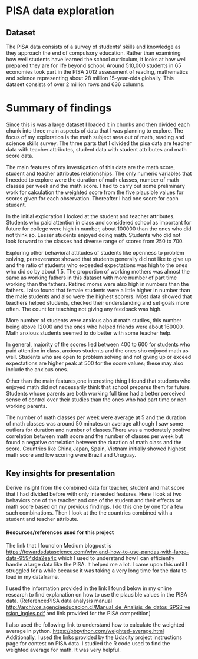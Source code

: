 
# PISA data exploration

## Dataset
 The PISA data consists of a survey of students' skills and knowledge as they approach the end of compulsory education.  Rather than examining how well students have learned the school curriculum, it looks at how well prepared they are for life beyond school.
Around 510,000 students in 65 economies took part in the PISA 2012 assessment of reading, mathematics and science representing about 28 million 15-year-olds globally. This dataset consists of over 2 million rows and 636 columns.

# Summary of findings

Since this is was a large dataset I loaded it in chunks and then divided each chunk into three main aspects of data that I was
planning to explore. The focus of my exploration is the math subject area out of math, reading and science skills survey. The three parts that I divided the pisa data are teacher data with teacher attributes, student data with student attributes and math score data.

The main features of my investigation of this data are the math score, student and teacher attributes relationships.
The only numeric variables that I needed to explore were the duration of math classes, number of math classes per week and the math score. I had to carry out some preliminary work for calculation the weighted score from the five plausible values for scores given for each observation. Thereafter I had one score for each student.

In the initial exploration I looked at the student and teacher attributes. Students who paid attention in class and considered school as important for future for college were high in number, about 100000 than the ones who did not think so. Lesser students enjoyed doing math. Students who did not look forward to the classes had diverse range of scores  from 250 to 700.

Exploring other behavioral attitudes of students like openness to problem solving, perseverance showed that students generally did not like to give up and the ratio of students who exceeded expectations was high to the ones who did so by about 1.5.
The proportion of working mothers was almost the same as working fathers in this dataset with more number of part time working than the fathers. Retired moms were also high in numbers than the fathers. I also found that female students were a little higher in number than the male students and also were the highest scorers.
Most data showed that teachers helped students, checked their understanding and set goals more often. The count for teaching not giving any feedback was high.

More number of students were anxious about math studies, this number being above 12000 and the ones who helped friends were about 160000. Math anxious students seemed to do better with some teacher help. 

In general, majority of the scores lied between 400 to 600 for students who paid attention in class, anxious students and the ones sho enjoyed math as well. Students who are open to problem solving and not giving up or exceed expectations are higher  peak at 500 for the score values; these may also include the anxious ones.

Other than the main features,one interesting thing I found that students who enjoyed math did not necessarily think that school prepares them for future. Students whose parents are both working full time had a better perceived sense of control over their studies than the ones who had part time or non working parents.



The number of math classes per week were average at 5 and the duration of math classes was around 50 minutes on average although I saw some outliers for duration and number of classes.There was a moderately positve correlation between math score and the number of classes per week but found a negative correlation between the duration of math class and the score.
Countries like China,Japan, Spain, Vietnam initially showed highest math score and low scoring were Brazil and Uruguay.


## Key insights for presentation

 Derive insight from the combined data for teacher, student and mat score that I had divided before with only interested features. Here I look at two behaviors one of the teacher and one of the student and their effects on math score based on my previous findings. I do this one by one for a few  such combinations. Then I look at the the countries combined with a student  and teacher attribute.
 
 #### Resources/references used for this project
 
 The link that I found on Medium blogpost is  
 https://towardsdatascience.com/why-and-how-to-use-pandas-with-large-data-9594dda2ea4c
 which I used to understand how I can efficiently handle a large data like the PISA. It helped me a lot. I came upon this until I struggled for a while because it was taking a very long time for the data to load in my dataframe.
 
 I used the information provided in the link I found below in my online research to find explanation on how to use the plausible values in the PISA data.
 (Reference:PISA data analysis manual http://archivos.agenciaeducacion.cl/Manual_de_Analisis_de_datos_SPSS_version_ingles.pdf and link provided for the PISA competition)

I also used the following link to understand how to calculate the weighted average in python.
https://pbpython.com/weighted-average.html
Additionally, I used the links provided by the Udacity project instructions page for contest on PISA data. I studied the R code 
used to find the weighted average for math. It was very helpful.
